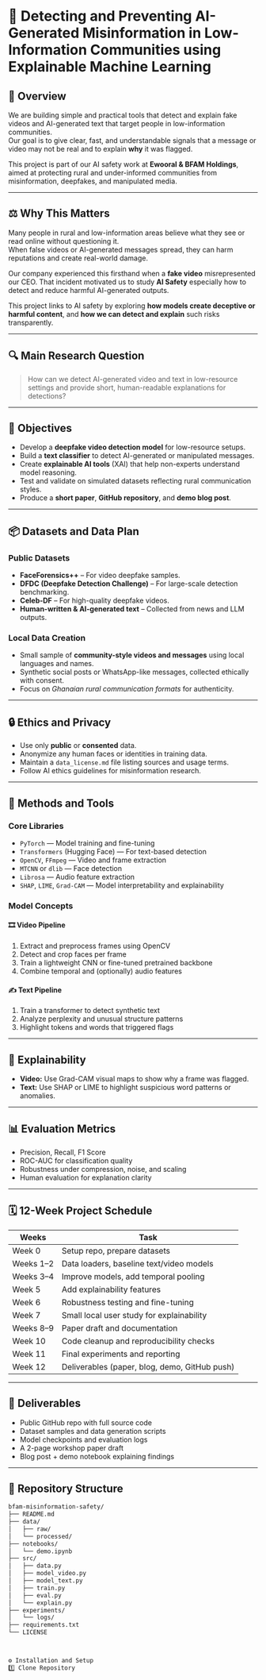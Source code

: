 # 🧠 Detecting and Preventing AI-Generated Misinformation in Low-Information Communities using Explainable Machine Learning

## 📘 Overview
We are building simple and practical tools that detect and explain fake videos and AI-generated text that target people in low-information communities.  
Our goal is to give clear, fast, and understandable signals that a message or video may not be real and to explain **why** it was flagged.

This project is part of our AI safety work at **Ewooral & BFAM Holdings**, aimed at protecting rural and under-informed communities from misinformation, deepfakes, and manipulated media.

---

## ⚖️ Why This Matters
Many people in rural and low-information areas believe what they see or read online without questioning it.  
When false videos or AI-generated messages spread, they can harm reputations and create real-world damage.  

Our company experienced this firsthand when a **fake video** misrepresented our CEO. That incident motivated us to study **AI Safety** especially how to detect and reduce harmful AI-generated outputs.

This project links to AI safety by exploring **how models create deceptive or harmful content**, and **how we can detect and explain** such risks transparently.

---

## 🔍 Main Research Question
> How can we detect AI-generated video and text in low-resource settings and provide short, human-readable explanations for detections?

---

## 🎯 Objectives
- Develop a **deepfake video detection model** for low-resource setups.  
- Build a **text classifier** to detect AI-generated or manipulated messages.  
- Create **explainable AI tools** (XAI) that help non-experts understand model reasoning.  
- Test and validate on simulated datasets reflecting rural communication styles.  
- Produce a **short paper**, **GitHub repository**, and **demo blog post**.

---

## 📦 Datasets and Data Plan

### Public Datasets
- **FaceForensics++** – For video deepfake samples.  
- **DFDC (Deepfake Detection Challenge)** – For large-scale detection benchmarking.  
- **Celeb-DF** – For high-quality deepfake videos.  
- **Human-written & AI-generated text** – Collected from news and LLM outputs.

### Local Data Creation
- Small sample of **community-style videos and messages** using local languages and names.  
- Synthetic social posts or WhatsApp-like messages, collected ethically with consent.  
- Focus on *Ghanaian rural communication formats* for authenticity.

---

## 🔒 Ethics and Privacy
- Use only **public** or **consented** data.  
- Anonymize any human faces or identities in training data.  
- Maintain a `data_license.md` file listing sources and usage terms.  
- Follow AI ethics guidelines for misinformation research.

---

## 🧰 Methods and Tools

### Core Libraries
- `PyTorch` — Model training and fine-tuning  
- `Transformers` (Hugging Face) — For text-based detection  
- `OpenCV`, `FFmpeg` — Video and frame extraction  
- `MTCNN` or `dlib` — Face detection  
- `Librosa` — Audio feature extraction  
- `SHAP`, `LIME`, `Grad-CAM` — Model interpretability and explainability  

### Model Concepts

#### 🎞 Video Pipeline
1. Extract and preprocess frames using OpenCV  
2. Detect and crop faces per frame  
3. Train a lightweight CNN or fine-tuned pretrained backbone  
4. Combine temporal and (optionally) audio features  

#### ✍ Text Pipeline
1. Train a transformer to detect synthetic text  
2. Analyze perplexity and unusual structure patterns  
3. Highlight tokens and words that triggered flags  

---

## 🧩 Explainability
- **Video:** Use Grad-CAM visual maps to show why a frame was flagged.  
- **Text:** Use SHAP or LIME to highlight suspicious word patterns or anomalies.  

---

## 📊 Evaluation Metrics
- Precision, Recall, F1 Score  
- ROC-AUC for classification quality  
- Robustness under compression, noise, and scaling  
- Human evaluation for explanation clarity  

---

## 🗓 12-Week Project Schedule

| Weeks | Task |
|-------|------|
| Week 0 | Setup repo, prepare datasets |
| Weeks 1–2 | Data loaders, baseline text/video models |
| Weeks 3–4 | Improve models, add temporal pooling |
| Week 5 | Add explainability features |
| Week 6 | Robustness testing and fine-tuning |
| Week 7 | Small local user study for explainability |
| Weeks 8–9 | Paper draft and documentation |
| Week 10 | Code cleanup and reproducibility checks |
| Week 11 | Final experiments and reporting |
| Week 12 | Deliverables (paper, blog, demo, GitHub push) |

---

## 🧾 Deliverables
- Public GitHub repo with full source code  
- Dataset samples and data generation scripts  
- Model checkpoints and evaluation logs  
- A 2-page workshop paper draft  
- Blog post + demo notebook explaining findings  

---

## 📁 Repository Structure
```bash
bfam-misinformation-safety/
├── README.md
├── data/
│   ├── raw/
│   └── processed/
├── notebooks/
│   └── demo.ipynb
├── src/
│   ├── data.py
│   ├── model_video.py
│   ├── model_text.py
│   ├── train.py
│   ├── eval.py
│   └── explain.py
├── experiments/
│   └── logs/
├── requirements.txt
└── LICENSE



⚙️ Installation and Setup
1️⃣ Clone Repository